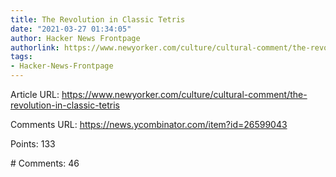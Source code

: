 ```yaml
---
title: The Revolution in Classic Tetris
date: "2021-03-27 01:34:05"
author: Hacker News Frontpage
authorlink: https://www.newyorker.com/culture/cultural-comment/the-revolution-in-classic-tetris
tags:
- Hacker-News-Frontpage
---
```


<p>Article URL: <a href="https://www.newyorker.com/culture/cultural-comment/the-revolution-in-classic-tetris">https://www.newyorker.com/culture/cultural-comment/the-revolution-in-classic-tetris</a></p>
<p>Comments URL: <a href="https://news.ycombinator.com/item?id=26599043">https://news.ycombinator.com/item?id=26599043</a></p>
<p>Points: 133</p>
<p># Comments: 46</p>

